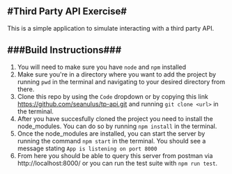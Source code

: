 #Third Party API Exercise#
---

This is a simple application to simulate interacting with a third party API.

###Build Instructions###
---

1. You will need to make sure you have `node` and `npm` installed
2. Make sure you're in a directory where you want to add the project by running `pwd` in the terminal and navigating to your desired directory from there.
3. Clone this repo by using the `Code` dropdown or by copying this link https://github.com/seanulus/tp-api.git and running `git clone <url>` in the terminal.
4. After you have succesfully cloned the project you need to install the node_modules. You can do so by running `npm install` in the terminal.
5. Once the node_modules are installed, you can start the server by running the command `npm start` in the terminal. You should see a message stating `App is listening on port 8000`
6. From here you should be able to query this server from postman via http://localhost:8000/ or you can run the test suite with `npm run test`.
